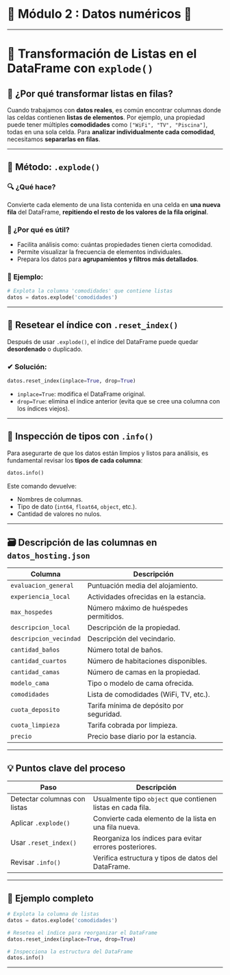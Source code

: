 # 🐼 Módulo 2 : Datos numéricos  🔄
---
# 🧬 Transformación de Listas en el DataFrame con `explode()`

## 📌 ¿Por qué transformar listas en filas?

Cuando trabajamos con **datos reales**, es común encontrar columnas donde las celdas contienen **listas de elementos**. Por ejemplo, una propiedad puede tener múltiples **comodidades** como `["WiFi", "TV", "Piscina"]`, todas en una sola celda. Para **analizar individualmente cada comodidad**, necesitamos **separarlas en filas**.

---

## 🔧 Método: `.explode()`

### 🔍 ¿Qué hace?

Convierte cada elemento de una lista contenida en una celda en **una nueva fila** del DataFrame, **repitiendo el resto de los valores de la fila original**.

### 🧠 ¿Por qué es útil?

* Facilita análisis como: cuántas propiedades tienen cierta comodidad.
* Permite visualizar la frecuencia de elementos individuales.
* Prepara los datos para **agrupamientos y filtros más detallados**.

### 🧪 Ejemplo:

```python
# Explota la columna 'comodidades' que contiene listas
datos = datos.explode('comodidades')
```

---

## 🔄 Resetear el índice con `.reset_index()`

Después de usar `.explode()`, el índice del DataFrame puede quedar **desordenado** o duplicado.

### ✔ Solución:

```python
datos.reset_index(inplace=True, drop=True)
```

* `inplace=True`: modifica el DataFrame original.
* `drop=True`: elimina el índice anterior (evita que se cree una columna con los índices viejos).

---

## 🧾 Inspección de tipos con `.info()`

Para asegurarte de que los datos están limpios y listos para análisis, es fundamental revisar los **tipos de cada columna**:

```python
datos.info()
```

Este comando devuelve:

* Nombres de columnas.
* Tipo de dato (`int64`, `float64`, `object`, etc.).
* Cantidad de valores no nulos.

---

## 🗃️ Descripción de las columnas en `datos_hosting.json`

| Columna                | Descripción                              |
| ---------------------- | ---------------------------------------- |
| `evaluacion_general`   | Puntuación media del alojamiento.        |
| `experiencia_local`    | Actividades ofrecidas en la estancia.    |
| `max_hospedes`         | Número máximo de huéspedes permitidos.   |
| `descripcion_local`    | Descripción de la propiedad.             |
| `descripcion_vecindad` | Descripción del vecindario.              |
| `cantidad_baños`       | Número total de baños.                   |
| `cantidad_cuartos`     | Número de habitaciones disponibles.      |
| `cantidad_camas`       | Número de camas en la propiedad.         |
| `modelo_cama`          | Tipo o modelo de cama ofrecida.          |
| `comodidades`          | Lista de comodidades (WiFi, TV, etc.).   |
| `cuota_deposito`       | Tarifa mínima de depósito por seguridad. |
| `cuota_limpieza`       | Tarifa cobrada por limpieza.             |
| `precio`               | Precio base diario por la estancia.      |

---

## 💡 Puntos clave del proceso

| Paso                         | Descripción                                                 |
| ---------------------------- | ----------------------------------------------------------- |
| Detectar columnas con listas | Usualmente tipo `object` que contienen listas en cada fila. |
| Aplicar `.explode()`         | Convierte cada elemento de la lista en una fila nueva.      |
| Usar `.reset_index()`        | Reorganiza los índices para evitar errores posteriores.     |
| Revisar `.info()`            | Verifica estructura y tipos de datos del DataFrame.         |

---

## 🧭 Ejemplo completo

```python
# Explota la columna de listas
datos = datos.explode('comodidades')

# Resetea el índice para reorganizar el DataFrame
datos.reset_index(inplace=True, drop=True)

# Inspecciona la estructura del DataFrame
datos.info()
```

---
